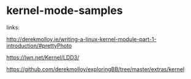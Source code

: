 # kernel-mode-samples


links:

http://derekmolloy.ie/writing-a-linux-kernel-module-part-1-introduction/#prettyPhoto

https://lwn.net/Kernel/LDD3/

https://github.com/derekmolloy/exploringBB/tree/master/extras/kernel


